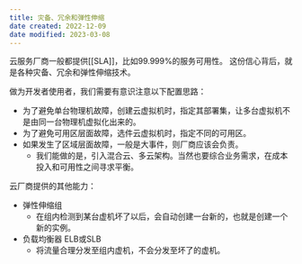 ```yaml
---
title: 灾备、冗余和弹性伸缩
date created: 2022-12-09
date modified: 2023-03-08
---
```


云服务厂商一般都提供[[SLA]]，比如99.999%的服务可用性。
这份信心背后，就是各种灾备、冗余和弹性伸缩技术。

做为开发者使用者，我们需要有意识注意以下配置思路：

- 为了避免单台物理机故障，创建云虚拟机时，指定其部署集，让多台虚拟机不是由同一台物理机虚拟化出来的。
- 为了避免可用区层面故障，选件云虚拟机时，指定不同的可用区。
- 如果发生了区域层面故障，一般是大事件，则厂商应该会负责。
	- 我们能做的是，引入混合云、多云架构。当然也要综合业务需求，在成本投入和可用性之间寻求平衡。

云厂商提供的其他能力：

- 弹性伸缩组
	- 在组内检测到某台虚机坏了以后，会自动创建一台新的，也就是创建一个新的实例。
- 负载均衡器 ELB或SLB
	- 将流量合理分发至组内虚机，不会分发至坏了的虚机。
